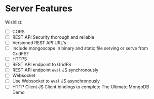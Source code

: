 # Server Features

Wishlist:

- [ ] CORS
- [ ] REST API Security thorough and reliable
- [ ] Versioned REST API URL's
- [ ] Include mongoscope in binary and static file serving or serve from GridFS?
- [ ] HTTPS
- [ ] REST API endpoint to GridFS
- [ ] REST API endpoint `eval` JS synchronously
- [ ] Websocket
- [ ] Use Websocket to `eval` JS asynchronously
- [ ] HTTP Client JS Client bindings to complete The Ultimate MongoDB Demo
